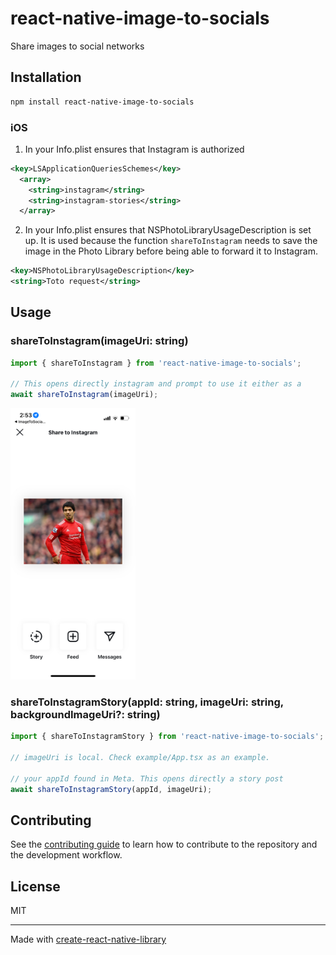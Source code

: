 # react-native-image-to-socials

Share images to social networks

## Installation

```sh
npm install react-native-image-to-socials
```

### iOS
1) In your Info.plist ensures that Instagram is authorized
```XML
<key>LSApplicationQueriesSchemes</key>
  <array>
    <string>instagram</string>
    <string>instagram-stories</string>
  </array>
```

2) In your Info.plist ensures that NSPhotoLibraryUsageDescription is set up.
It is used because the function `shareToInstagram` needs to save the image in the Photo Library before being able to forward it to Instagram.

```XML
<key>NSPhotoLibraryUsageDescription</key>
<string>Toto request</string>
```

## Usage

### shareToInstagram(imageUri: string)

```js
import { shareToInstagram } from 'react-native-image-to-socials';

// This opens directly instagram and prompt to use it either as a
await shareToInstagram(imageUri);
```
<img src="./docs/shareToInstagram.jpeg" alt="drawing" style="width:200px;"/>

### shareToInstagramStory(appId: string, imageUri: string, backgroundImageUri?: string)


```js
import { shareToInstagramStory } from 'react-native-image-to-socials';

// imageUri is local. Check example/App.tsx as an example.

// your appId found in Meta. This opens directly a story post
await shareToInstagramStory(appId, imageUri);
```

## Contributing

See the [contributing guide](CONTRIBUTING.md) to learn how to contribute to the repository and the development workflow.

## License

MIT

---

Made with [create-react-native-library](https://github.com/callstack/react-native-builder-bob)
